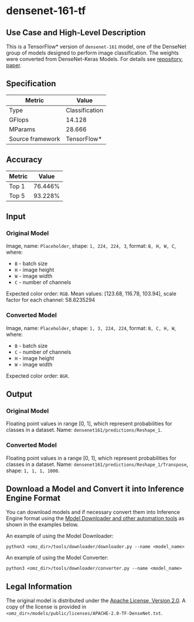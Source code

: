 # densenet-161-tf

## Use Case and High-Level Description

This is a TensorFlow\* version of `densenet-161` model, one of the DenseNet
group of models designed to perform image classification. The weights were converted from DenseNet-Keras Models. For details see [repository](https://github.com/pudae/tensorflow-densenet/), [paper](https://arxiv.org/abs/1608.06993).

## Specification

| Metric                          | Value                                     |
|---------------------------------|-------------------------------------------|
| Type                            | Classification                            |
| GFlops                          | 14.128                                    |
| MParams                         | 28.666                                    |
| Source framework                | TensorFlow\*                              |

## Accuracy

| Metric | Value   |
| ------ | ------- |
| Top 1  | 76.446% |
| Top 5  | 93.228% |

## Input

### Original Model

Image, name: `Placeholder`, shape: `1, 224, 224, 3`, format: `B, H, W, C`, where:

- `B` - batch size
- `H` - image height
- `W` - image width
- `C` - number of channels

Expected color order: `RGB`.
Mean values: [123.68, 116.78, 103.94], scale factor for each channel: 58.8235294

### Converted Model

Image, name: `Placeholder`, shape: `1, 3, 224, 224`, format: `B, C, H, W`, where:

- `B` - batch size
- `C` - number of channels
- `H` - image height
- `W` - image width

Expected color order: `BGR`.

## Output

### Original Model

Floating point values in range [0, 1], which represent probabilities for classes in a dataset. Name: `densenet161/predictions/Reshape_1`.

### Converted Model

Floating point values in a range [0, 1], which represent probabilities for classes in a dataset. Name: `densenet161/predictions/Reshape_1/Transpose`, shape: `1, 1, 1, 1000`.

## Download a Model and Convert it into Inference Engine Format

You can download models and if necessary convert them into Inference Engine format using the [Model Downloader and other automation tools](../../../tools/downloader/README.md) as shown in the examples below.

An example of using the Model Downloader:
```
python3 <omz_dir>/tools/downloader/downloader.py --name <model_name>
```

An example of using the Model Converter:
```
python3 <omz_dir>/tools/downloader/converter.py --name <model_name>
```

## Legal Information

The original model is distributed under the
[Apache License, Version 2.0](https://raw.githubusercontent.com/pudae/tensorflow-densenet/master/LICENSE).
A copy of the license is provided in `<omz_dir>/models/public/licenses/APACHE-2.0-TF-DenseNet.txt`.

